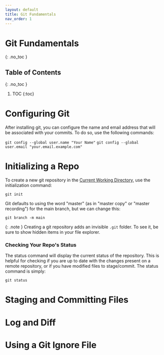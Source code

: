 ```yaml
---
layout: default
title: Git Fundamentals
nav_order: 1
---
```


<!-- prettier-ignore-start -->
# Git Fundamentals
{: .no_toc }




## Table of Contents
{: .no_toc }

1. TOC
{:toc}

# Configuring Git

After installing git, you can configure the name and email address that will be associated with your commits.
To do so, use the following commands:

`git config --global user.name "Your Name"`
`git config --global user.email "your.email.example.com"`

# Initializing a Repo

To create a new git repository in the [Current Working Directory], use the initialization command:

`git init`

Git defaults to using the word "master" (as in "master copy" or "master recording") for
the main branch, but we can change this:

`git branch -m main`

{: .note }
Creating a git repository adds an invisible `.git` folder. To see it, be sure to show hidden items in your file explorer.

### Checking Your Repo's Status

The status command will display the current status of the repository. This is helpful for checking if you are up to date with the changes present on a remote repository, or if you have modified files to stage/commit. The status command is simply:

`git status`

# Staging and Committing Files

# Log and Diff

# Using a Git Ignore File

<!-- prettier-ignore-end -->

[Current Working Directory]: https://hpc.nmsu.edu/onboarding/linux/commands/cd/#:~:text=The%20current%20working%20directory%20is,stands%20for%20Print%20Working%20Directory.&text=The%20name%20of%20the%20current,directory%20in%20the%20absolute%20path.